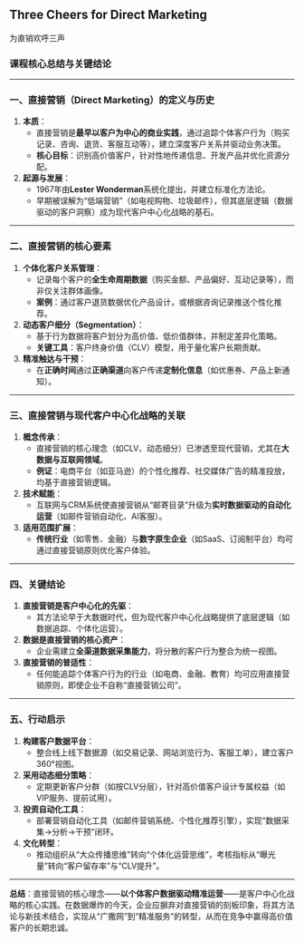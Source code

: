 ## Three Cheers for Direct Marketing

为直销欢呼三声

### 课程核心总结与关键结论

---

### 一、直接营销（Direct Marketing）的定义与历史
1. **本质**：  
   - 直接营销是**最早以客户为中心的商业实践**，通过追踪个体客户行为（购买记录、咨询、退货、客服互动等），建立深度客户关系并驱动业务决策。  
   - **核心目标**：识别高价值客户，针对性地传递信息、开发产品并优化资源分配。  
2. **起源与发展**：  
   - 1967年由**Lester Wonderman**系统化提出，并建立标准化方法论。  
   - 早期被误解为“低端营销”（如电视购物、垃圾邮件），但其底层逻辑（数据驱动的客户洞察）成为现代客户中心化战略的基石。  

---

### 二、直接营销的核心要素
1. **个体化客户关系管理**：  
   - 记录每个客户的**全生命周期数据**（购买金额、产品偏好、互动记录等），而非仅关注群体画像。  
   - **案例**：通过客户退货数据优化产品设计，或根据咨询记录推送个性化推荐。  
2. **动态客户细分（Segmentation）**：  
   - 基于行为数据将客户划分为高价值、低价值群体，并制定差异化策略。  
   - **关键工具**：客户终身价值（CLV）模型，用于量化客户长期贡献。  
3. **精准触达与干预**：  
   - 在**正确时间**通过**正确渠道**向客户传递**定制化信息**（如优惠券、产品上新通知）。  

---

### 三、直接营销与现代客户中心化战略的关联
1. **概念传承**：  
   - 直接营销的核心理念（如CLV、动态细分）已渗透至现代营销，尤其在**大数据与互联网领域**。  
   - **例证**：电商平台（如亚马逊）的个性化推荐、社交媒体广告的精准投放，均基于直接营销逻辑。  
2. **技术赋能**：  
   - 互联网与CRM系统使直接营销从“邮寄目录”升级为**实时数据驱动的自动化运营**（如邮件营销自动化、AI客服）。  
3. **适用范围扩展**：  
   - **传统行业**（如零售、金融）与**数字原生企业**（如SaaS、订阅制平台）均可通过直接营销原则优化客户体验。  

---

### 四、关键结论
1. **直接营销是客户中心化的先驱**：  
   - 其方法论早于大数据时代，但为现代客户中心化战略提供了底层逻辑（如数据追踪、个体化运营）。  
2. **数据是直接营销的核心资产**：  
   - 企业需建立**全渠道数据采集能力**，将分散的客户行为整合为统一视图。  
3. **直接营销的普适性**：  
   - 任何能追踪个体客户行为的行业（如电商、金融、教育）均可应用直接营销原则，即使企业不自称“直接营销公司”。  

---

### 五、行动启示
1. **构建客户数据平台**：  
   - 整合线上线下数据源（如交易记录、网站浏览行为、客服工单），建立客户360°视图。  
2. **采用动态细分策略**：  
   - 定期更新客户分群（如按CLV分层），针对高价值客户设计专属权益（如VIP服务、提前试用）。  
3. **投资自动化工具**：  
   - 部署营销自动化工具（如邮件营销系统、个性化推荐引擎），实现“数据采集→分析→干预”闭环。  
4. **文化转型**：  
   - 推动组织从“大众传播思维”转向“个体化运营思维”，考核指标从“曝光量”转向“客户留存率”与“CLV提升”。  

---

**总结**：直接营销的核心理念——**以个体客户数据驱动精准运营**——是客户中心化战略的核心实践。在数据爆炸的今天，企业应摒弃对直接营销的刻板印象，将其方法论与新技术结合，实现从“广撒网”到“精准服务”的转型，从而在竞争中赢得高价值客户的长期忠诚。